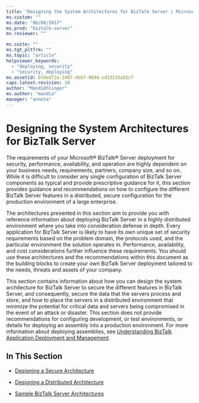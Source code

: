 ```yaml
---
title: "Designing the System Architectures for BizTalk Server | Microsoft Docs"
ms.custom: ""
ms.date: "06/08/2017"
ms.prod: "biztalk-server"
ms.reviewer: ""

ms.suite: ""
ms.tgt_pltfrm: ""
ms.topic: "article"
helpviewer_keywords: 
  - "deploying, security"
  - "security, deploying"
ms.assetid: b7ded72a-2487-4bb7-9894-cd13235a52c7
caps.latest.revision: 10
author: "MandiOhlinger"
ms.author: "mandia"
manager: "anneta"
---
```

# Designing the System Architectures for BizTalk Server
The requirements of your Microsoft® BizTalk® Server deployment for security, performance, availability, and operation are highly dependent on your business needs, requirements, partners, company size, and so on. While it is difficult to consider any single configuration of BizTalk Server components as typical and provide prescriptive guidance for it, this section provides guidance and recommendations on how to configure the different BizTalk Server features in a distributed, secure configuration for the production environment of a large enterprise.  
  
 The architectures presented in this section aim to provide you with reference information about deploying BizTalk Server in a highly distributed environment where you take into consideration defense in depth. Every application for BizTalk Server is likely to have its own unique set of security requirements based on the problem domain, the protocols used, and the particular environment the solution operates in. Performance, availability, and cost considerations further influence these requirements. You should use these architectures and the recommendations within this document as the building blocks to create your own BizTalk Server deployment tailored to the needs, threats and assets of your company.  
  
 This section contains information about how you can design the system architecture for BizTalk Server to secure the different features in BizTalk Server, and consequently, secure the data that the servers process and store, and how to place the servers in a distributed environment that minimize the potential for critical data and servers being compromised in the event of an attack or disaster. This section does not provide recommendations for configuring development, or test environments, or details for deploying an assembly into a production environment. For more information about deploying assemblies, see [Understanding BizTalk Application Deployment and Management](../core/understanding-biztalk-application-deployment-and-management.md).  
  
## In This Section  
  
-   [Designing a Secure Architecture](../core/designing-a-secure-architecture.md)  
  
-   [Designing a Distributed Architecture](../core/designing-a-distributed-architecture.md)  
  
-   [Sample BizTalk Server Architectures](../core/sample-biztalk-server-architectures.md)